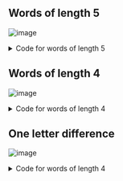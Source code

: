 ## Words of length 5
![image](https://user-images.githubusercontent.com/60018973/156815388-2f25411a-4756-4a2b-bd0a-b6e4bb3e9a7b.png)

<details><summary>Code for words of length 5</summary>
<p>
  

      =====
      Words
      =====

      Words/Ladder Graph
      ------------------
      Generate  an undirected graph over the 5757 5-letter words in the
      datafile `words_dat.txt.gz`.  Two words are connected by an edge
      if they differ in one letter, resulting in 14,135 edges. This example
      is described in Section 1.1 in Knuth's book (see [1]_ and [2]_).

      References
      ----------
      .. [1] Donald E. Knuth,
         "The Stanford GraphBase: A Platform for Combinatorial Computing",
         ACM Press, New York, 1993.
      .. [2] http://www-cs-faculty.stanford.edu/~knuth/sgb.html
      """
      # Authors: Aric Hagberg (hagberg@lanl.gov),
      #          Brendt Wohlberg,
      #          hughdbrown@yahoo.com

      #    Copyright (C) 2004-2019 by
      #    Aric Hagberg <hagberg@lanl.gov>
      #    Dan Schult <dschult@colgate.edu>
      #    Pieter Swart <swart@lanl.gov>
      #    All rights reserved.
      #    BSD license.

      import gzip
      from string import ascii_lowercase as lowercase

      import networkx as nx

      #-------------------------------------------------------------------
      #   The Words/Ladder graph of Section 1.1
      #-------------------------------------------------------------------


      def generate_graph(words):
          G = nx.Graph(name="words")
          lookup = dict((c, lowercase.index(c)) for c in lowercase)

          def edit_distance_one(word):
              for i in range(len(word)):
                  left, c, right = word[0:i], word[i], word[i + 1:]
                  j = lookup[c]  # lowercase.index(c)
                  for cc in lowercase[j + 1:]:
                      yield left + cc + right
          candgen = ((word, cand) for word in sorted(words)
                     for cand in edit_distance_one(word) if cand in words)
          G.add_nodes_from(words)
          for word, cand in candgen:
              G.add_edge(word, cand)
          return G


      def words_graph():
          """Return the words example graph from the Stanford GraphBase"""
          fh = gzip.open('words_dat.txt.gz', 'r')
          words = set()
          for line in fh.readlines():
              line = line.decode()
              if line.startswith('*'):
                  continue
              w = str(line[0:5])
              words.add(w)
          return generate_graph(words)


      if __name__ == '__main__':
          G = words_graph()
          print("Loaded words_dat.txt containing 5757 five-letter English words.")
          print("Two words are connected if they differ in one letter.")
          print("Graph has %d nodes with %d edges"
                % (nx.number_of_nodes(G), nx.number_of_edges(G)))
          print("%d connected components" % nx.number_connected_components(G))

          for (source, target) in [('chaos', 'order'),
                                   ('plots', 'graph'),
                                   ('moron', 'smart'),
                                   ('flies','swims'),
                                   ('mango','peach'),
                                   ('pound','marks')]:
              print("Shortest path between %s and %s is" % (source, target))
              try:
                  sp = nx.shortest_path(G, source, target)
                  for n in sp:
                      print(n)
              except nx.NetworkXNoPath:
                  print("None")


</p>
</details>

## Words of length 4
![image](https://user-images.githubusercontent.com/60018973/156817660-56c5aef9-2e46-417d-a2f6-5ee8b1246254.png)

<details><summary>Code for words of length 4</summary>
<p>
  
        """
      =====
      Words
      =====

      Words/Ladder Graph
      ------------------
      Generate  an undirected graph over the 5757 5-letter words in the
      datafile `words_dat.txt.gz`.  Two words are connected by an edge
      if they differ in one letter, resulting in 14,135 edges. This example
      is described in Section 1.1 in Knuth's book (see [1]_ and [2]_).

      References
      ----------
      .. [1] Donald E. Knuth,
         "The Stanford GraphBase: A Platform for Combinatorial Computing",
         ACM Press, New York, 1993.
      .. [2] http://www-cs-faculty.stanford.edu/~knuth/sgb.html
      """
      # Authors: Aric Hagberg (hagberg@lanl.gov),
      #          Brendt Wohlberg,
      #          hughdbrown@yahoo.com

      #    Copyright (C) 2004-2019 by
      #    Aric Hagberg <hagberg@lanl.gov>
      #    Dan Schult <dschult@colgate.edu>
      #    Pieter Swart <swart@lanl.gov>
      #    All rights reserved.
      #    BSD license.

      import gzip
      from string import ascii_lowercase as lowercase

      import networkx as nx

      #-------------------------------------------------------------------
      #   The Words/Ladder graph of Section 1.1
      #-------------------------------------------------------------------


      def generate_graph(words):
          G = nx.Graph(name="words")
          lookup = dict((c, lowercase.index(c)) for c in lowercase)

          def edit_distance_one(word):
              for i in range(len(word)):
                  left, c, right = word[0:i], word[i], word[i + 1:]
                  j = lookup[c]  # lowercase.index(c)
                  for cc in lowercase[j + 1:]:
                      yield left + cc + right
          candgen = ((word, cand) for word in sorted(words)
                     for cand in edit_distance_one(word) if cand in words)
          G.add_nodes_from(words)
          for word, cand in candgen:
              G.add_edge(word, cand)
          return G


      def words_graph():
          """Return the words example graph from the Stanford GraphBase"""
          # fh = gzip.open('words_dat.txt.gz', 'r')
          fh = gzip.open('words4_dat.txt.gz','r')
          words = set()
          for line in fh.readlines():
              line = line.decode()
              if line.startswith('*'):
                  continue
              w = str(line[0:4])
              words.add(w)
          return generate_graph(words)


      if __name__ == '__main__':
          G = words_graph()
          print("Loaded words_dat.txt containing 5757 five-letter English words.")
          print("Two words are connected if they differ in one letter.")
          print("Graph has %d nodes with %d edges"
                % (nx.number_of_nodes(G), nx.number_of_edges(G)))
          print("%d connected components" % nx.number_connected_components(G))

          for (source, target) in [('cold','warm'),
                                   ('love','hate'),
                                   ('good','evil'),
                                   ('pear','beef'),
                                   ('make','take')]:
              print("Shortest path between %s and %s is" % (source, target))
              try:
                  sp = nx.shortest_path(G, source, target)
                  for n in sp:
                      print(n)
              except nx.NetworkXNoPath:
                  print("None")
  
</p>
</details>

## One letter difference
![image](https://user-images.githubusercontent.com/60018973/156820721-7245817e-865e-41a5-a8e7-1b3c45e18dff.png)

<details><summary>Code for words of length 4</summary>
<p>
    
    """
    =====
    Words
    =====

    Words/Ladder Graph
    ------------------
    Generate  an undirected graph over the 5757 5-letter words in the
    datafile `words_dat.txt.gz`.  Two words are connected by an edge
    if they differ in one letter, resulting in 14,135 edges. This example
    is described in Section 1.1 in Knuth's book (see [1]_ and [2]_).

    References
    ----------
    .. [1] Donald E. Knuth,
       "The Stanford GraphBase: A Platform for Combinatorial Computing",
       ACM Press, New York, 1993.
    .. [2] http://www-cs-faculty.stanford.edu/~knuth/sgb.html
    """
    # Authors: Aric Hagberg (hagberg@lanl.gov),
    #          Brendt Wohlberg,
    #          hughdbrown@yahoo.com

    #    Copyright (C) 2004-2019 by
    #    Aric Hagberg <hagberg@lanl.gov>
    #    Dan Schult <dschult@colgate.edu>
    #    Pieter Swart <swart@lanl.gov>
    #    All rights reserved.
    #    BSD license.

    import gzip
    from string import ascii_lowercase as lowercase

    import networkx as nx
    import itertools

    #-------------------------------------------------------------------
    #   The Words/Ladder graph of Section 1.1
    #-------------------------------------------------------------------


    def generate_graph(words):
        G = nx.Graph(name="words")
        lookup = dict((c, lowercase.index(c)) for c in lowercase)

        def edit_distance_one(word):
            for i in range(len(word)):  
                left, c, right = word[0:i], word[i], word[i + 1:]
                j = lookup[c]  # lowercase.index(c)
                for cc in lowercase[j + 1:]:
                    perms = list(["".join(x) for x in itertools.permutations(left + cc + right, 5)])
                    for x in perms:
                        yield x
        candgen = ((word, cand) for word in sorted(words)
                   for cand in edit_distance_one(word) if cand in words)
        G.add_nodes_from(words)
        for word, cand in candgen:
            G.add_edge(word, cand)
        return G


    def words_graph():
        """Return the words example graph from the Stanford GraphBase"""
        fh = gzip.open('words_dat.txt.gz', 'r')
        # fh = gzip.open('words4_dat.txt.gz','r')
        words = set()
        for line in fh.readlines():
            line = line.decode()
            if line.startswith('*'):
                continue
            w = str(line[0:5])
            words.add(w)
        return generate_graph(words)


    if __name__ == '__main__':
        G = words_graph()
        print("Loaded words_dat.txt containing 5757 five-letter English words.")
        print("Two words are connected if they differ in one letter.")
        print("Graph has %d nodes with %d edges"
              % (nx.number_of_nodes(G), nx.number_of_edges(G)))
        print("%d connected components" % nx.number_connected_components(G))

        for (source, target) in [('chaos', 'order'),
                                 ('plots', 'graph'),
                                 ('moron', 'smart'),
                                 ('flies','swims'),
                                 ('mango','peach'),
                                 ('pound','marks')]:
            print("Shortest path between %s and %s is" % (source, target))
            try:
                sp = nx.shortest_path(G, source, target)
                for n in sp:
                    print(n)
            except nx.NetworkXNoPath:
                print("None")
  
</p>
</details>
